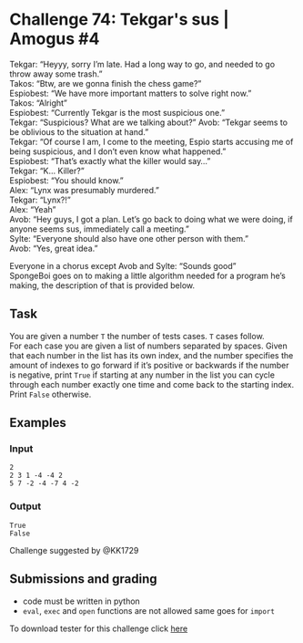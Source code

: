 # Challenge 74: Tekgar's sus | Amogus #4

Tekgar: “Heyyy, sorry I’m late. Had a long way to go, and needed to go throw away some trash.”  
Takos: “Btw, are we gonna finish the chess game?”  
Espiobest: “We have more important matters to solve right now.”  
Takos: “Alright”  
Espiobest: “Currently Tekgar is the most suspicious one.”  
Tekgar: “Suspicious? What are we talking about?”
Avob: “Tekgar seems to be oblivious to the situation at hand.”  
Tekgar: “Of course I am, I come to the meeting, Espio starts accusing me of being suspicious, and I don’t even know what happened.”  
Espiobest: “That’s exactly what the killer would say…”  
Tekgar: “K… Killer?”  
Espiobest: “You should know.”  
Alex: “Lynx was presumably murdered.”  
Tekgar: “Lynx?!”  
Alex: “Yeah”  
Avob: “Hey guys, I got a plan. Let’s go back to doing what we were doing, if anyone seems sus, immediately call a meeting.”  
Sylte: “Everyone should also have one other person with them.”  
Avob: “Yes, great idea.”

Everyone in a chorus except Avob and Sylte: “Sounds good”  
SpongeBoi goes on to making a little algorithm needed for a program he’s making, the description of that is provided below.

## Task

You are given a number `T` the number of tests cases. `T` cases follow.  
For each case you are given a list of numbers separated by spaces. Given that each number in the list has its own index, and the number specifies the amount of indexes to go forward if it’s positive or backwards if the number is negative, print `True` if starting at any number in the list you can cycle through each number exactly one time and come back to the starting index. Print `False` otherwise.

## Examples

### Input
```
2
2 3 1 -4 -4 2
5 7 -2 -4 -7 4 -2
```

### Output
```
True
False
```

Challenge suggested by @KK1729

## Submissions and grading

- code must be written in python
- `eval`, `exec` and `open` functions are not allowed same goes for `import`

To download tester for this challenge click [here](https://downgit.github.io/#/home?url=https://github.com/Pomroka/TWT_Challenges_Tester/tree/main/Challenge_74)